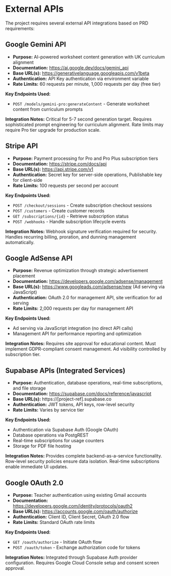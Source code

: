 # External APIs

The project requires several external API integrations based on PRD requirements:

## Google Gemini API

- **Purpose:** AI-powered worksheet content generation with UK curriculum alignment
- **Documentation:** https://ai.google.dev/docs/gemini_api
- **Base URL(s):** https://generativelanguage.googleapis.com/v1beta
- **Authentication:** API Key authentication via environment variable
- **Rate Limits:** 60 requests per minute, 1,000 requests per day (free tier)

**Key Endpoints Used:**
- `POST /models/gemini-pro:generateContent` - Generate worksheet content from curriculum prompts

**Integration Notes:** Critical for 5-7 second generation target. Requires sophisticated prompt engineering for curriculum alignment. Rate limits may require Pro tier upgrade for production scale.

## Stripe API

- **Purpose:** Payment processing for Pro and Pro Plus subscription tiers
- **Documentation:** https://stripe.com/docs/api
- **Base URL(s):** https://api.stripe.com/v1
- **Authentication:** Secret key for server-side operations, Publishable key for client-side
- **Rate Limits:** 100 requests per second per account

**Key Endpoints Used:**
- `POST /checkout/sessions` - Create subscription checkout sessions
- `POST /customers` - Create customer records
- `GET /subscriptions/{id}` - Retrieve subscription status
- `POST /webhooks` - Handle subscription lifecycle events

**Integration Notes:** Webhook signature verification required for security. Handles recurring billing, proration, and dunning management automatically.

## Google AdSense API

- **Purpose:** Revenue optimization through strategic advertisement placement
- **Documentation:** https://developers.google.com/adsense/management
- **Base URL(s):** https://www.googleads.com/adsense/new (Ad serving via JavaScript)
- **Authentication:** OAuth 2.0 for management API, site verification for ad serving
- **Rate Limits:** 2,000 requests per day for management API

**Key Endpoints Used:**
- Ad serving via JavaScript integration (no direct API calls)
- Management API for performance reporting and optimization

**Integration Notes:** Requires site approval for educational content. Must implement GDPR-compliant consent management. Ad visibility controlled by subscription tier.

## Supabase APIs (Integrated Services)

- **Purpose:** Authentication, database operations, real-time subscriptions, and file storage
- **Documentation:** https://supabase.com/docs/reference/javascript
- **Base URL(s):** https://[project-ref].supabase.co
- **Authentication:** JWT tokens, API keys, row-level security
- **Rate Limits:** Varies by service tier

**Key Endpoints Used:**
- Authentication via Supabase Auth (Google OAuth)
- Database operations via PostgREST
- Real-time subscriptions for usage counters
- Storage for PDF file hosting

**Integration Notes:** Provides complete backend-as-a-service functionality. Row-level security policies ensure data isolation. Real-time subscriptions enable immediate UI updates.

## Google OAuth 2.0

- **Purpose:** Teacher authentication using existing Gmail accounts
- **Documentation:** https://developers.google.com/identity/protocols/oauth2
- **Base URL(s):** https://accounts.google.com/oauth/authorize
- **Authentication:** Client ID, Client Secret, OAuth 2.0 flow
- **Rate Limits:** Standard OAuth rate limits

**Key Endpoints Used:**
- `GET /oauth/authorize` - Initiate OAuth flow
- `POST /oauth/token` - Exchange authorization code for tokens

**Integration Notes:** Integrated through Supabase Auth provider configuration. Requires Google Cloud Console setup and consent screen approval.